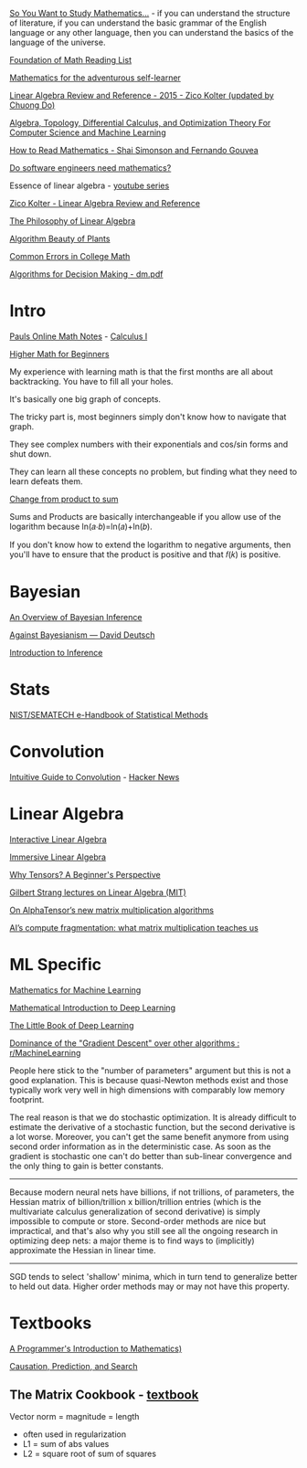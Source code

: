 [So You Want to Study Mathematics...](https://www.susanrigetti.com/math) - if you can understand the structure of literature, if you can understand the basic grammar of the English language or any other language, then you can understand the basics of the language of the universe. 

[Foundation of Math Reading List](https://www.jmeiners.com/foundations-of-math-reading/)

[Mathematics for the adventurous self-learner](https://www.neilwithdata.com/mathematics-self-learner)

[Linear Algebra Review and Reference - 2015 - Zico Kolter (updated by Chuong Do)](http://cs229.stanford.edu/section/cs229-linalg.pdf)

[Algebra, Topology, Differential Calculus, and Optimization Theory For Computer Science and Machine Learning](https://www.cis.upenn.edu/~jean/math-deep.pdf)

[How to Read Mathematics - Shai Simonson and Fernando Gouvea](http://www.people.vcu.edu/~dcranston/490/handouts/math-read.html)

[Do software engineers need mathematics?](https://www.maa.org/external_archive/devlin/devlin_10_00.html)

Essence of linear algebra - [youtube series](https://www.youtube.com/playlist?list=PLZHQObOWTQDPD3MizzM2xVFitgF8hE_ab)

[Zico Kolter - Linear Algebra Review and Reference](http://www.cs.cmu.edu/~zkolter/course/linalg/linalg_notes.pdf)

[The Philosophy of Linear Algebra](https://sigfyg.medium.com/the-philosophy-of-linear-algebra-ac2d9ce14619)

[Algorithm Beauty of Plants](http://algorithmicbotany.org/papers/abop/abop.pdf)

[Common Errors in College Math](https://math.vanderbilt.edu/schectex/commerrs/)

[Algorithms for Decision Making - dm.pdf](https://algorithmsbook.com/files/dm.pdf)

# Intro

[Pauls Online Math Notes](https://tutorial.math.lamar.edu/) - [Calculus I](https://tutorial.math.lamar.edu/Classes/CalcI/CalcI.aspx)

[Higher Math for Beginners](https://ia801202.us.archive.org/19/items/ZeldovichYaglomHigherMathematics/Zeldovich%2C%20Yaglom%20Higher%20Math%20for%20Beginners.pdf)

My experience with learning math is that the first months are all about backtracking. You have to fill all your holes.

It's basically one big graph of concepts.

The tricky part is, most beginners simply don't know how to navigate that graph.

They see complex numbers with their exponentials and cos/sin forms and shut down.

They can learn all these concepts no problem, but finding what they need to learn defeats them. 

[Change from product to sum](https://math.stackexchange.com/questions/1336271/change-from-product-to-sum)

Sums and Products are basically interchangeable if you allow use of the logarithm because ln(𝑎⋅𝑏)=ln(𝑎)+ln(𝑏). 

If you don't know how to extend the logarithm to negative arguments, then you'll have to ensure that the product is positive and that 𝑓(𝑘) is positive.

# Bayesian

[An Overview of Bayesian Inference](https://jaydaigle.net/blog/overview-of-bayesian-inference/)

[Against Bayesianism — David Deutsch](https://josephnoelwalker.com/139-david-deutsch/)

[Introduction to Inference](https://koaning.io/posts/introduction-to-inference/)

# Stats

[NIST/SEMATECH e-Handbook of Statistical Methods](https://www.itl.nist.gov/div898/handbook/index.htm)

# Convolution

[Intuitive Guide to Convolution](https://betterexplained.com/articles/intuitive-convolution/) - [Hacker News](https://news.ycombinator.com/item?id=25190770)

# Linear Algebra

[Interactive Linear Algebra](https://textbooks.math.gatech.edu/ila/)

[Immersive Linear Algebra](https://immersivemath.com/ila/index.html)

[Why Tensors? A Beginner's Perspective](https://mfaizan.github.io/2022/03/08/why-tensors.html)

[Gilbert Strang lectures on Linear Algebra (MIT)](https://www.youtube.com/playlist?list=PL49CF3715CB9EF31D)

[On AlphaTensor’s new matrix multiplication algorithms](https://fgiesen.wordpress.com/2022/10/06/on-alphatensors-new-matrix-multiplication-algorithms/)

[AI’s compute fragmentation: what matrix multiplication teaches us](https://www.modular.com/blog/ais-compute-fragmentation-what-matrix-multiplication-teaches-us)

# ML Specific

[Mathematics for Machine Learning](https://mml-book.github.io/)

[Mathematical Introduction to Deep Learning](https://arxiv.org/abs/2310.20360)

[The Little Book of Deep Learning](https://fleuret.org/francois/lbdl.html)

[Dominance of the "Gradient Descent" over other algorithms : r/MachineLearning](https://www.reddit.com/r/MachineLearning/comments/okficy/d_dominance_of_the_gradient_descent_over_other/)

 People here stick to the "number of parameters" argument but this is not a good explanation. This is because quasi-Newton methods exist and those typically work very well in high dimensions with comparably low memory footprint.

The real reason is that we do stochastic optimization. It is already difficult to estimate the derivative of a stochastic function, but the second derivative is a lot worse. Moreover, you can't get the same benefit anymore from using second order information as in the deterministic case. As soon as the gradient is stochastic one can't do better than sub-linear convergence and the only thing to gain is better constants. 

---

Because modern neural nets have billions, if not trillions, of parameters, the Hessian matrix of billion/trillion x billion/trillion entries (which is the multivariate calculus generalization of second derivative) is simply impossible to compute or store. Second-order methods are nice but impractical, and that's also why you still see all the ongoing research in optimizing deep nets: a major theme is to find ways to (implicitly) approximate the Hessian in linear time.

---

SGD tends to select 'shallow' minima, which in turn tend to generalize better to held out data. Higher order methods may or may not have this property. 

# Textbooks

[A Programmer's Introduction to Mathematics)](https://pimbook.org/) 

[Causation, Prediction, and Search](https://www.cs.cmu.edu/afs/cs.cmu.edu/project/learn-43/lib/photoz/.g/web/.g/scottd/fullbook.pdf)

## The Matrix Cookbook - [textbook](https://www.math.uwaterloo.ca/~hwolkowi/matrixcookbook.pdf)

Vector norm = magnitude = length
- often used in regularization
- L1 = sum of abs values 
- L2 = square root of sum of squares
